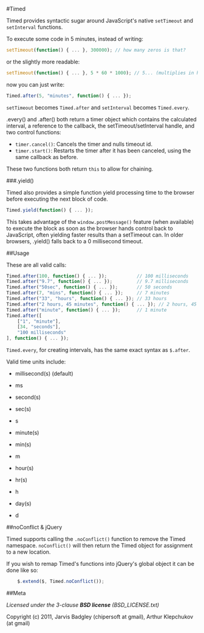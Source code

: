 #Timed

Timed provides syntactic sugar around JavaScript's native 
`setTimeout` and `setInterval` functions.

To execute some code in 5 minutes, instead of writing:

```js
setTimeout(function() { ... }, 300000); // how many zeros is that?
```

or the slightly more readable:

```js
setTimeout(function() { ... }, 5 * 60 * 1000); // 5... (multiplies in head) min
```

now you can just write:

```js
Timed.after(5, "minutes", function() { ... });
````

`setTimeout` becomes `Timed.after` and `setInterval` becomes `Timed.every`.

.every() and .after() both return a timer object which contains the calculated interval, a reference to the callback, the setTimeout/setInterval handle, and two control functions:

- `timer.cancel()`: Cancels the timer and nulls timeout id.
- `timer.start()`: Restarts the timer after it has been canceled, using the same callback as before.

These two functions both return `this` to allow for chaining.

###.yield()

Timed also provides a simple function yield processing time to the browser before executing the next block of code.

```js
Timed.yield(function() { ... });
```

This takes advantage of the `window.postMessage()` feature (when available) to execute the block as soon as the browser hands control back to JavaScript, often yielding faster results than a setTimeout can.  In older browsers, .yield() falls back to a 0 millisecond timeout.

##Usage

These are all valid calls:

```js
Timed.after(100, function() { ... });           // 100 milliseconds
Timed.after("9.7", function() { ... });         // 9.7 milliseconds
Timed.after("50sec", function() { ... });       // 50 seconds
Timed.after(7, "mins", function() { ... });     // 7 minutes
Timed.after("33", "hours", function() { ... }); // 33 hours
Timed.after("2 hours, 45 minutes", function() { ... }); // 2 hours, 45 minutes
Timed.after("minute", function() { ... });      // 1 minute
Timed.after([
	["1", "minute"],
	[34, "seconds"],
	"100 milliseconds"
], function() { ... });
```

`Timed.every`, for creating intervals, has the same exact syntax as `$.after`.

Valid time units include:  

* millisecond(s) (default)
* ms

* second(s)
* sec(s)
* s

* minute(s)
* min(s)
* m

* hour(s)
* hr(s)
* h

* day(s)
* d

##noConflict & jQuery

Timed supports calling the `.noConflict()` function to remove the Timed namespace.  `noConflict()` will then return the Timed object for assignment to a new location.

If you wish to remap Timed's functions into jQuery's global object it can be done like so:

```js
    $.extend($, Timed.noConflict());
```


##Meta

_Licensed under the 3-clause **BSD license** (BSD_LICENSE.txt)_

Copyright (c) 2011, Jarvis Badgley (chipersoft at gmail), Arthur Klepchukov (at gmail)
